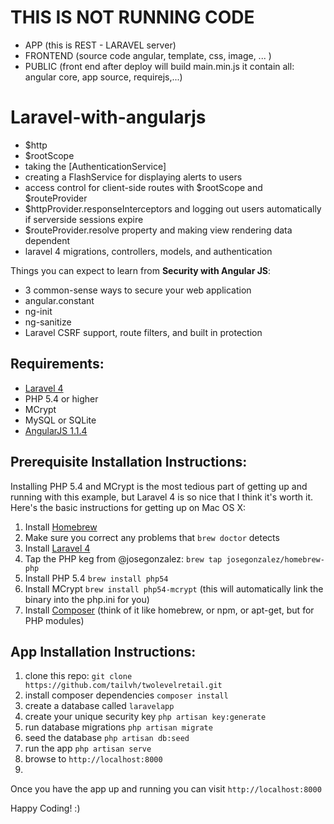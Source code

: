 THIS IS NOT RUNNING CODE
==================
- APP (this is REST - LARAVEL server)
- FRONTEND (source code angular, template, css, image, ... )
- PUBLIC (front end after deploy will build main.min.js it contain all: angular core, app source, requirejs,...)

Laravel-with-angularjs
==================

* $http
* $rootScope
* taking the [AuthenticationService]
* creating a FlashService for displaying alerts to users
* access control for client-side routes with $rootScope and $routeProvider
* $httpProvider.responseInterceptors and logging out users automatically if serverside sessions expire
* $routeProvider.resolve property and making view rendering data dependent
* laravel 4 migrations, controllers, models, and authentication

Things you can expect to learn from **Security with Angular JS**:

* 3 common-sense ways to secure your web application
* angular.constant
* ng-init
* ng-sanitize
* Laravel CSRF support, route filters, and built in protection

## Requirements:

* [Laravel 4](http://four.laravel.com/)
* PHP 5.4 or higher
* MCrypt
* MySQL or SQLite
* [AngularJS 1.1.4](https://ajax.googleapis.com/ajax/libs/angularjs/1.1.4/angular.js)

## Prerequisite Installation Instructions:

Installing PHP 5.4 and MCrypt is the most tedious part of getting up and running with this example, but Laravel 4 is so nice that I think it's worth it. Here's the basic instructions for getting up on Mac OS X:

1. Install [Homebrew](http://mxcl.github.io/homebrew/)
2. Make sure you correct any problems that `brew doctor` detects
3. Install [Laravel 4](http://four.laravel.com/#install-laravel)
4. Tap the PHP keg from @josegonzalez: `brew tap josegonzalez/homebrew-php`
5. Install PHP 5.4 `brew install php54`
6. Install MCrypt `brew install php54-mcrypt` (this will automatically link the binary into the php.ini for you)
7. Install [Composer](http://getcomposer.org/) (think of it like homebrew, or npm, or apt-get, but for PHP modules)

## App Installation Instructions:

1. clone this repo: `git clone https://github.com/tailvh/twolevelretail.git`
2. install composer dependencies `composer install`
3. create a database called `laravelapp`
4. create your unique security key `php artisan key:generate`
5. run database migrations `php artisan migrate`
6. seed the database `php artisan db:seed`
7. run the app `php artisan serve`
8. browse to `http://localhost:8000`
9. 
Once you have the app up and running you can visit `http://localhost:8000`

Happy Coding! :)
